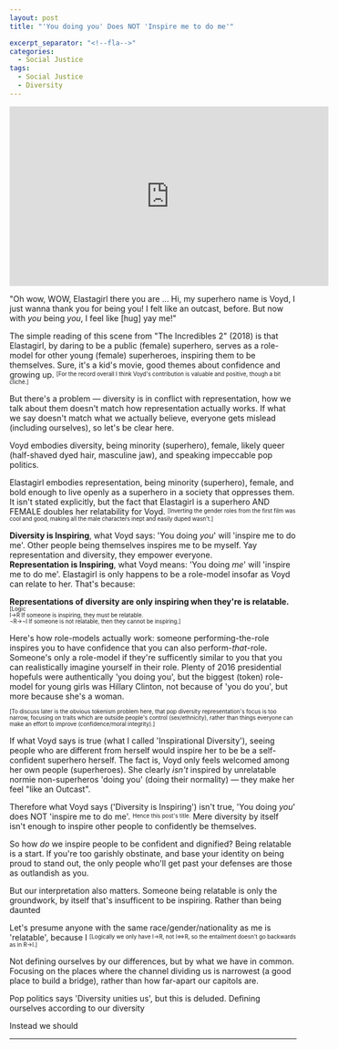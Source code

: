 ```yaml
---
layout: post
title: "'You doing you' Does NOT 'Inspire me to do me'"

excerpt_separator: "<!--fla-->"
categories:
  - Social Justice
tags:
  - Social Justice
  - Diversity
---
```


<iframe width="560" height="315" align="middle" src="https://www.youtube.com/embed/GI8he-IbolA?controls=1&amp;start=0&amp;end=51" frameborder="0" allow="autoplay; encrypted-media" allowfullscreen></iframe>

"Oh wow, WOW, Elastagirl there you are ... Hi, my superhero name is Voyd, I just wanna thank you for being you! I felt like an outcast, before. But now with *you* being *you*, I feel like [hug] yay me!"

The simple reading of this scene from "The Incredibles 2" (2018) is that Elastagirl, by daring to be a public (female) superhero, serves as a role-model for other young (female) superheroes, inspiring them to be themselves. Sure, it's a kid's movie, good themes about confidence and growing up. <sup><sub>[For the record overall I think Voyd's contribution is valuable and positive, though a bit cliché.]</sub></sup>

But there's a problem — diversity is in conflict with representation, how we talk about them doesn't match how representation actually works. If what we say doesn't match what we actually believe, everyone gets mislead (including ourselves), so let's be clear here.

Voyd embodies diversity, being minority (superhero), female, likely queer (half-shaved dyed hair, masculine jaw), and speaking impeccable pop politics. 

Elastagirl embodies representation, being minority (superhero), female, and bold enough to live openly as a superhero in a society that oppresses them. It isn't stated explicitly, but the fact that Elastagirl is a superhero AND FEMALE doubles her relatability for Voyd. <sup><sub>[Inverting the gender roles from the first film was cool and good, making all the male characters inept and easily duped wasn't.]</sub></sup>

**Diversity is Inspiring**, what Voyd says: 'You doing *you*' will 'inspire me to do me'. Other people being themselves inspires me to be myself. Yay representation and diversity, they empower everyone.  
**Representation is Inspiring**, what Voyd means: 'You doing *me*' will 'inspire me to do me'. Elastagirl is only happens to be a role-model insofar as Voyd can relate to her. That's because:

**Representations of diversity are only inspiring when they're is relatable.**  
<sup><sub>[Logic  
I→R  If someone is inspiring, they must be relatable.  
¬R→¬I If someone is not relatable, then they cannot be inspiring.]</sub></sup>

Here's how role-models actually work: someone performing-the-role inspires you to have confidence that you can also perform-*that*-role.
Someone's only a role-model if they're sufficently similar to you that you can realistically imagine yourself in their role.
Plenty of 2016 presidential hopefuls were authentically 'you doing you', but the biggest (token) role-model for young girls was Hillary Clinton, not because of 'you do you', but more because she's a woman.

<sup><sub>[To discuss later is the obvious tokenism problem here, that pop diversity representation's focus is too narrow, focusing on traits which are outside people's control (sex/ethnicity), rather than things everyone can make an effort to improve (confidence/moral integrity).]</sub></sup>


If what Voyd says is true (what I called 'Inspirational Diversity'), seeing people who are different from herself would inspire her to be be a self-confident superhero herself.
The fact is, Voyd only feels welcomed among her own people (superheroes).
She clearly *isn't* inspired by unrelatable normie non-superheros 'doing you' (doing their normality) — they make her feel "like an Outcast".

Therefore what Voyd says ('Diversity is Inspiring') isn't true, 'You doing *you*' does NOT 'inspire me to do me'. <sup><sub>Hence this post's title.</sub></sup> Mere diversity by itself isn't enough to inspire other people to confidently be themselves.



So how *do* we inspire people to be confident and dignified? Being relatable is a start. If you're too garishly obstinate, and base your identity on being proud to stand out, the only people who'll get past your defenses are those as outlandish as you.


But our interpretation also matters. Someone being relatable is only the groundwork, by itself that's insufficent to be inspiring. Rather than being daunted

Let's presume anyone with the same race/gender/nationality as me is 'relatable', because I 
<sup><sub>[Logically we only have I→R, not I⇔R, so the entailment doesn't go backwards as in R→I.]</sub></sup>

Not defining ourselves by our differences, but by what we have in common. Focusing on the places where the channel dividing us is narrowest (a good place to build a bridge), rather than how far-apart our capitols are.


Pop politics says 'Diversity unities us', but this is deluded. Defining ourselves according to our diversity


Instead we should 










___


